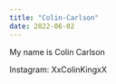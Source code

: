 ```yaml
---
title: "Colin-Carlson"
date: 2022-06-02
---
```


My name is Colin Carlson

Instagram: XxColinKingxX
